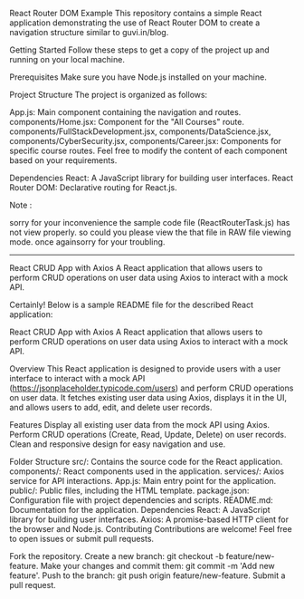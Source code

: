 React Router DOM Example
This repository contains a simple React application demonstrating the use of React Router DOM to create a navigation structure similar to guvi.in/blog.

Getting Started
Follow these steps to get a copy of the project up and running on your local machine.

Prerequisites
Make sure you have Node.js installed on your machine.

Project Structure
The project is organized as follows:

App.js: Main component containing the navigation and routes.
components/Home.jsx: Component for the "All Courses" route.
components/FullStackDevelopment.jsx, components/DataScience.jsx, components/CyberSecurity.jsx, components/Career.jsx: Components for specific course routes.
Feel free to modify the content of each component based on your requirements.

Dependencies
React: A JavaScript library for building user interfaces.
React Router DOM: Declarative routing for React.js.


Note : 

sorry for your inconvenience the sample code file (ReactRouterTask.js) has not view properly. so could you please view the that file in RAW file viewing mode. once againsorry for your troubling.







 - - - - - - - - - - - - - - - - - - - - - - - - - - - - - - - - - - - - - - - - - - - - - - - - - - - - - - - - - - - - - - - - - - - - - - - - - - - - - - - - - - - - - - - - - - - - - - - - - - - - - - - 





React CRUD App with Axios
A React application that allows users to perform CRUD operations on user data using Axios to interact with a mock API.


Certainly! Below is a sample README file for the described React application:

React CRUD App with Axios
A React application that allows users to perform CRUD operations on user data using Axios to interact with a mock API.


Overview
This React application is designed to provide users with a user interface to interact with a mock API (https://jsonplaceholder.typicode.com/users) and perform CRUD operations on user data. It fetches existing user data using Axios, displays it in the UI, and allows users to add, edit, and delete user records.

Features
Display all existing user data from the mock API using Axios.
Perform CRUD operations (Create, Read, Update, Delete) on user records.
Clean and responsive design for easy navigation and use.


Folder Structure
src/: Contains the source code for the React application.
components/: React components used in the application.
services/: Axios service for API interactions.
App.js: Main entry point for the application.
public/: Public files, including the HTML template.
package.json: Configuration file with project dependencies and scripts.
README.md: Documentation for the application.
Dependencies
React: A JavaScript library for building user interfaces.
Axios: A promise-based HTTP client for the browser and Node.js.
Contributing
Contributions are welcome! Feel free to open issues or submit pull requests.

Fork the repository.
Create a new branch: git checkout -b feature/new-feature.
Make your changes and commit them: git commit -m 'Add new feature'.
Push to the branch: git push origin feature/new-feature.
Submit a pull request.
